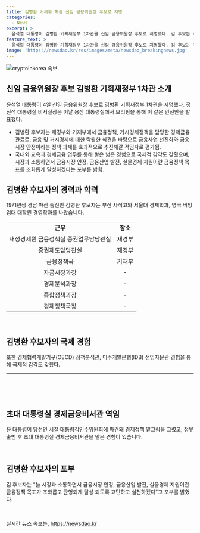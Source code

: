 ```yaml
---
title: 김병환 기재부 차관 신임 금융위원장 후보로 지명
categories:
  - News
excerpt: >
  윤석열 대통령이 김병환 기획재정부 1차관을 신임 금융위원장 후보로 지명했다. 김 후보는 재경부와 기재부에서 금융정책 및 거시경제정책을 담당한 경제금융관료로, 국제적 감각과 다양한 경험을 갖추고 있다. 김 후보는 시장과 소통하며 금융시장 안정과 실물경제 지원을 조화롭게 달성하는 것에 헌신하겠다고 밝혔다. 1971년생으로 경남 마산 출신이며, 서울대 경제학과를 졸업하고 다수의 핵심 보직을 역임했다.
feature_text: >
  윤석열 대통령이 김병환 기획재정부 1차관을 신임 금융위원장 후보로 지명했다. 김 후보는 재경부와 기재부에서 금융정책 및 거시경제정책을 담당한 경제금융관료로, 국제적 감각과 다양한 경험을 갖추고 있다. 김 후보는 시장과 소통하며 금융시장 안정과 실물경제 지원을 조화롭게 달성하는 것에 헌신하겠다고 밝혔다. 1971년생으로 경남 마산 출신이며, 서울대 경제학과를 졸업하고 다수의 핵심 보직을 역임했다.
image: 'https://newsdao.kr/res/images/meta/newsdao_breakingnews.jpg'
---
```


<p><img src="https://newsdao.kr/res/images/meta/newsdao_breakingnews.jpg" alt="cryptoinkorea 속보" /></p>

<h2 data-ke-size="size26">신임 금융위원장 후보 김병환 기획재정부 1차관 소개</h2>

<p data-ke-size="size16">윤석열 대통령이 4일 신임 금융위원장 후보로 김병환 기획재정부 1차관을 지명했다. 정진석 대통령실 비서실장은 이날 용산 대통령실에서 브리핑을 통해 이 같은 인선안을 발표했다.</p>

<ul>
 <li>김병환 후보자는 재경부와 기재부에서 금융정책, 거시경제정책을 담당한 경제금융관료로, 금융 및 거시경제에 대한 탁월한 식견을 바탕으로 금융사업 선진화와 금융시장 안정이라는 정책 과제를 효과적으로 추진해갈 적임자로 평가됨.</li>
 <li>국내외 교육과 경제금융 업무를 통해 쌓은 넓은 경험으로 국제적 감각도 갖췄으며, 시장과 소통하면서 금융시장 안정, 금융산업 발전, 실물경제 지원이란 금융정책 목표를 조화롭게 달성하겠다는 포부를 밝힘.</li>
</ul>

<h2 data-ke-size="size26">김병환 후보자의 경력과 학력</h2>

<p data-ke-size="size16">1971년생 경남 마산 출신인 김병환 후보자는 부산 사직고와 서울대 경제학과, 영국 버밍엄대 대학원 경영학과를 나왔습니다.</p>

<table>
    <tr>
        <td style="text-align: center; height: 17px;"><b>근무</b></td>
        <td style="text-align: center; height: 17px;"><b>장소</b></td>
    </tr>
    <tr>
        <td style="text-align: center; height: 29px;">재정경제원 금융정책실 증권업무담당관실</td>
        <td style="text-align: center; height: 29px;">재경부</td>
    </tr>
    <tr>
        <td style="text-align: center; height: 29px;">증권제도담당관실</td>
        <td style="text-align: center; height: 29px;">재경부</td>
    </tr>
    <tr>
        <td style="text-align: center; height: 29px;">금융정책국</td>
        <td style="text-align: center; height: 29px;">기재부</td>
    </tr>
    <tr>
        <td style="text-align: center; height: 29px;">자금시장과장</td>
        <td style="text-align: center; height: 29px;">-</td>
    </tr>
    <tr>
        <td style="text-align: center; height: 29px;">경제분석과장</td>
        <td style="text-align: center; height: 29px;">-</td>
    </tr>
    <tr>
        <td style="text-align: center; height: 29px;">종합정책과장</td>
        <td style="text-align: center; height: 29px;">-</td>
    </tr>
    <tr>
        <td style="text-align: center; height: 29px;">경제정책국장</td>
        <td style="text-align: center; height: 29px;">-</td>
    </tr>
</table>

<p data-ke-size="size16">&nbsp;</p>

<h2 data-ke-size="size26">김병환 후보자의 국제 경험</h2>

<p data-ke-size="size16">또한 경제협력개발기구(OECD) 정책분석관, 미주개발은행(IDB) 선임자문관 경험을 통해 국제적 감각도 갖췄다.</p>

<hr>

<p data-ke-size="size16">&nbsp;</p>

<p data-ke-size="size16">&nbsp;</p>

<h2 data-ke-size="size26">초대 대통령실 경제금융비서관 역임</h2>

<p data-ke-size="size16">윤 대통령이 당선인 시절 대통령직인수위원회에 파견돼 경제정책 밑그림을 그렸고, 정부 출범 후 초대 대통령실 경제금융비서관을 맡은 경험이 있습니다.</p>

<p data-ke-size="size16">&nbsp;</p>

<h2 data-ke-size="size26">김병환 후보자의 포부</h2>

<p data-ke-size="size16">김 후보자는 "늘 시장과 소통하면서 금융시장 안정, 금융산업 발전, 실물경제 지원이란 금융정책 목표가 조화롭고 균형되게 달성 되도록 고민하고 실천하겠다"고 포부를 밝혔다.</p>

<p data-ke-size="size16">&nbsp;</p>
실시간 뉴스 속보는, <a href="https://newsdao.kr" rel="dofollow">https://newsdao.kr</a>


